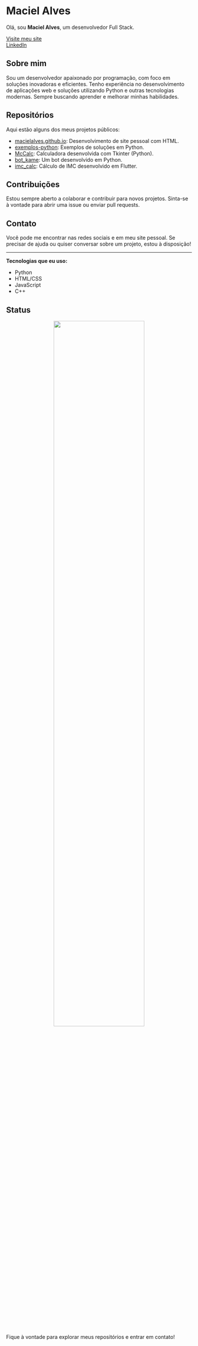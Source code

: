 # Maciel Alves

Olá, sou **Maciel Alves**, um desenvolvedor Full Stack.

[Visite meu site](https://macielalves.github.io)  
[LinkedIn](https://www.linkedin.com/in/macielalves-dev)

## Sobre mim

Sou um desenvolvedor apaixonado por programação, com foco em soluções inovadoras e eficientes. Tenho experiência no desenvolvimento de aplicações web e soluções utilizando Python e outras tecnologias modernas. Sempre buscando aprender e melhorar minhas habilidades.

## Repositórios

Aqui estão alguns dos meus projetos públicos:

- [macielalves.github.io](https://github.com/macielalves/macielalves.github.io): Desenvolvimento de site pessoal com HTML.
- [exemplos-python](https://github.com/macielalves/exemplos-python): Exemplos de soluções em Python.
- [McCalc](https://github.com/macielalves/McCalc): Calculadora desenvolvida com Tkinter (Python).
- [bot_kame](https://github.com/macielalves/bot_kame): Um bot desenvolvido em Python.
- [imc_calc](https://github.com/macielalves/imc_calc): Cálculo de IMC desenvolvido em Flutter.

## Contribuições

Estou sempre aberto a colaborar e contribuir para novos projetos. Sinta-se à vontade para abrir uma issue ou enviar pull requests.

## Contato

Você pode me encontrar nas redes sociais e em meu site pessoal. Se precisar de ajuda ou quiser conversar sobre um projeto, estou à disposição!

---
**Tecnologias que eu uso:**

- Python
- HTML/CSS
- JavaScript
- C++

## Status

<div align="center">
  <img src="https://github-readme-stats.vercel.app/api?username=macielalves&show_icons=true&theme=transparent&rank_icon=github" width="70%"/>
</div>


Fique à vontade para explorar meus repositórios e entrar em contato!
